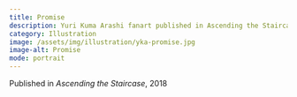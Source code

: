 ```yaml
---
title: Promise
description: Yuri Kuma Arashi fanart published in Ascending the Staircase, 2018
category: Illustration
image: /assets/img/illustration/yka-promise.jpg
image-alt: Promise
mode: portrait
---
```


Published in *Ascending the Staircase*, 2018
